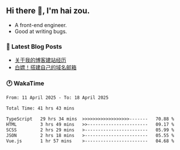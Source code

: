 ## Hi there 👋, I'm hai zou.

- A front-end engineer.
- Good at writing bugs.

### 📖 Latest Blog Posts
<!-- BLOG-POST-LIST:START -->
- [关于我的博客建站经历](https://www.izou.top/2025/01/blog-site-build/)
- [白嫖！搭建自己的域名邮箱](https://www.izou.top/2025/01/domain-mail/)
<!-- BLOG-POST-LIST:END -->

### 🕐 WakaTime
<!--START_SECTION:waka-->

```txt
From: 11 April 2025 - To: 18 April 2025

Total Time: 41 hrs 43 mins

TypeScript   29 hrs 34 mins  >>>>>>>>>>>>>>>>>>-------   70.88 %
HTML         3 hrs 49 mins   >>-----------------------   09.17 %
SCSS         2 hrs 29 mins   >------------------------   05.99 %
JSON         2 hrs 18 mins   >------------------------   05.55 %
Vue.js       1 hr 57 mins    >------------------------   04.68 %
```

<!--END_SECTION:waka-->
